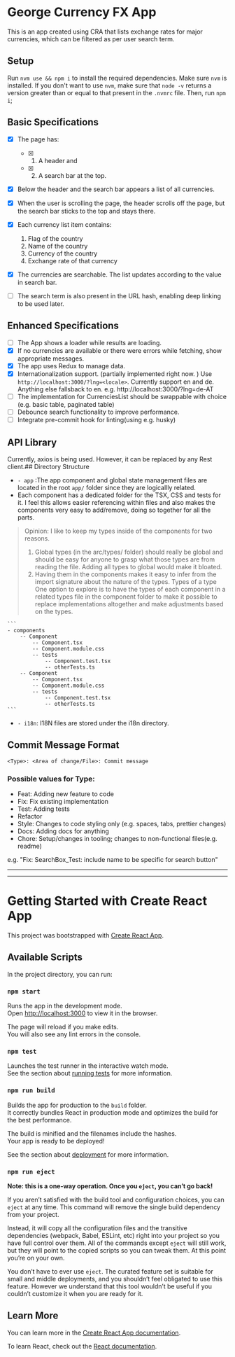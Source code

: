 # George Currency FX App

This is an app created using CRA that lists exchange rates for major currencies, which can be filtered as per user search term.

## Setup

Run `nvm use && npm i` to install the required dependencies. Make sure `nvm` is installed.
If you don't want to use `nvm`, make sure that `node -v` returns a version greater than or equal to that present in the `.nvmrc` file. Then, run `npm i`;

## Basic Specifications

-   [x] The page has:
    -   [x] 1. A header and
    -   [x] 2. A search bar at the top.
-   [x] Below the header and the search bar appears a list of all currencies.
-   [x] When the user is scrolling the page, the header scrolls off the page, but the search bar sticks to the top and stays there.
-   [x] Each currency list item contains:

    1. Flag of the country
    1. Name of the country
    1. Currency of the country
    1. Exchange rate of that currency

-   [x] The currencies are searchable. The list updates according to the value in search bar.
-   [ ] The search term is also present in the URL hash, enabling deep linking to be used later.

## Enhanced Specifications

-   [ ] The App shows a loader while results are loading.
-   [x] If no currencies are available or there were errors while fetching, show appropriate messages.
-   [x] The app uses Redux to manage data.
-   [x] Internationalization support. (partially implemented right now. ) Use `http://localhost:3000/?lng=<locale>`. Currently support en and de. Anything else fallsback to en.
    e.g. http://localhost:3000/?lng=de-AT
-   [ ] The implementation for CurrenciesList should be swappable with choice (e.g. basic table, paginated table)
-   [ ] Debounce search functionality to improve performance.
-   [ ] Integrate pre-commit hook for linting(using e.g. husky)

## API Library

Currently, axios is being used. However, it can be replaced by any Rest client.## Directory Structure

-   `- app` :The app component and global state management files are located in the root `app/` folder since they are logicallly related.
-   Each component has a dedicated folder for the TSX, CSS and tests for it. I feel this allows easier referencing within files and also makes the components very easy to add/remove, doing so together for all the parts.

> Opinion: I like to keep my types inside of the components for two reasons.
>
> 1. Global types (in the arc/types/ folder) should really be global and should be easy for anyone to grasp what those types are from reading the file. Adding all types to global would make it bloated.
> 1. Having them in the components makes it easy to infer from the import signature about the nature of the types. Types of a type
>    One option to explore is to have the types of each component in a related types file in the component folder to make it possible to replace implementations altogether and make adjustments based on the types.

    ```
    - components
        -- Component
            -- Component.tsx
            -- Component.module.css
            -- tests
                -- Component.test.tsx
                -- otherTests.ts
        -- Component
            -- Component.tsx
            -- Component.module.css
            -- tests
                -- Component.test.tsx
                -- otherTests.ts
    ```

-   `- i18n`: I18N files are stored under the i18n directory.

## Commit Message Format

`<Type>: <Area of change/File>: Commit message`

### Possible values for Type:

-   Feat: Adding new feature to code
-   Fix: Fix existing implementation
-   Test: Adding tests
-   Refactor
-   Style: Changes to code styling only (e.g. spaces, tabs, prettier changes)
-   Docs: Adding docs for anything
-   Chore: Setup/changes in tooling; changes to non-functional files(e.g. readme)

e.g. "Fix: SearchBox_Test: include name to be specific for search button"

---

---

# Getting Started with Create React App

This project was bootstrapped with [Create React App](https://github.com/facebook/create-react-app).

## Available Scripts

In the project directory, you can run:

### `npm start`

Runs the app in the development mode.\
Open [http://localhost:3000](http://localhost:3000) to view it in the browser.

The page will reload if you make edits.\
You will also see any lint errors in the console.

### `npm test`

Launches the test runner in the interactive watch mode.\
See the section about [running tests](https://facebook.github.io/create-react-app/docs/running-tests) for more information.

### `npm run build`

Builds the app for production to the `build` folder.\
It correctly bundles React in production mode and optimizes the build for the best performance.

The build is minified and the filenames include the hashes.\
Your app is ready to be deployed!

See the section about [deployment](https://facebook.github.io/create-react-app/docs/deployment) for more information.

### `npm run eject`

**Note: this is a one-way operation. Once you `eject`, you can’t go back!**

If you aren’t satisfied with the build tool and configuration choices, you can `eject` at any time. This command will remove the single build dependency from your project.

Instead, it will copy all the configuration files and the transitive dependencies (webpack, Babel, ESLint, etc) right into your project so you have full control over them. All of the commands except `eject` will still work, but they will point to the copied scripts so you can tweak them. At this point you’re on your own.

You don’t have to ever use `eject`. The curated feature set is suitable for small and middle deployments, and you shouldn’t feel obligated to use this feature. However we understand that this tool wouldn’t be useful if you couldn’t customize it when you are ready for it.

## Learn More

You can learn more in the [Create React App documentation](https://facebook.github.io/create-react-app/docs/getting-started).

To learn React, check out the [React documentation](https://reactjs.org/).

